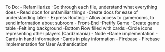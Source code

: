 To Do:
	- Refamiliarize
		-Go through each file, understand what everything does
		- Read docs for unfamiliar things
		-Create docs for ease of understanding later
	- Express Routing 
		- Allow access to gamerooms, to send information about subroom
	- Front-End
		-Pretify Game 
		-Create game table 
			-Felt img background
			-Bottom Row filled with cards
			-Circle icons representing other players (Cardzmania)
	- Node
		-Game implementation
			- Cards in hand information
			-Cards in play information
	- Firebase
		- Firebase implementation for User Authentication	
